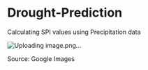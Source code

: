 # Drought-Prediction
Calculating SPI values using Precipitation data

![Uploading image.png…]()

Source: Google Images
